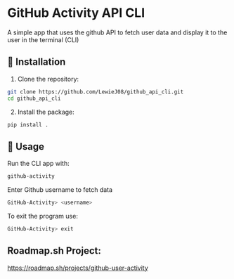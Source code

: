 # GitHub Activity API CLI
A simple app that uses the github API to fetch user data and display it to the user in the terminal (CLI)

## 🚀 Installation

1. Clone the repository:<br>
```bash
git clone https://github.com/LewieJ08/github_api_cli.git 
cd github_api_cli
```
2. Install the package:<br>
```bash
pip install .
```
## 📌 Usage

Run the CLI app with:<br>
```bash
github-activity
```
Enter Github username to fetch data
```bash
GitHub-Activity> <username>
```
To exit the program use:
```bash
GitHub-Activity> exit
```
## Roadmap.sh Project:
https://roadmap.sh/projects/github-user-activity